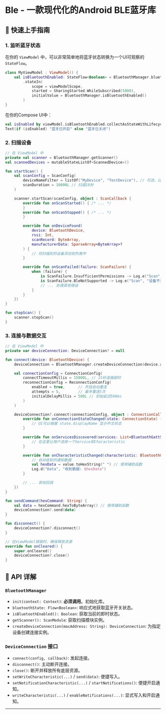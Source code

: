 # Ble - 一款现代化的Android BLE蓝牙库

## 🚀 快速上手指南

### 1. 监听蓝牙状态

在你的 `ViewModel` 中，可以非常简单地将蓝牙状态转换为一个UI可观察的`StateFlow`。

```kotlin
class MyViewModel : ViewModel() {
    val isBluetoothEnabled: StateFlow<Boolean> = BluetoothManager.bluetoothState
        .stateIn(
            scope = viewModelScope,
            started = SharingStarted.WhileSubscribed(5000),
            initialValue = BluetoothManager.isBluetoothEnabled()
        )
}
```

在你的Compose UI中：

```kotlin
val isEnabled by viewModel.isBluetoothEnabled.collectAsStateWithLifecycle()
Text(if (isEnabled) "蓝牙已开启" else "蓝牙已关闭")
```

### 2. 扫描设备

```kotlin
// 在 ViewModel 中
private val scanner = BluetoothManager.getScanner()
val scannedDevices = mutableStateListOf<ScannedDevice>()

fun startScan() {
    val scanConfig = ScanConfig(
        deviceNameFilter = listOf("MyDevice", "TestDevice"), // 可选，过滤设备名
        scanDuration = 10000L // 扫描10秒
    )

    scanner.startScan(scanConfig, object : ScanCallback {
        override fun onScanStarted() { /* ... */
        }
        override fun onScanStopped() { /* ... */
        }

        override fun onDeviceFound(
            device: BluetoothDevice,
            rssi: Int,
            scanRecord: ByteArray,
            manufacturerData: SparseArray<ByteArray>?
        ) {
            // 将扫描到的设备添加到列表中
        }

        override fun onScanFailed(failure: ScanFailure) {
            when (failure) {
                is ScanFailure.InsufficientPermissions -> Log.e("Scan", "权限不足: ${failure.missingPermissions}")
                is ScanFailure.BleNotSupported -> Log.e("Scan", "设备不支持BLE")
                // ... 处理其他错误
            }
        }
    })
}

fun stopScan() {
    scanner.stopScan()
}
```

### 3. 连接与数据交互

```kotlin
// 在 ViewModel 中
private var deviceConnection: DeviceConnection? = null

fun connect(device: BluetoothDevice) {
    deviceConnection = BluetoothManager.createDeviceConnection(device.address)

    val connectionConfig = ConnectionConfig(
        connectTimeoutMillis = 15000L, // 15秒连接超时
        reconnectionConfig = ReconnectionConfig(
            enabled = true,      // 开启自动重连
            attempts = 5,        // 最多重连5次
            initialDelayMillis = 500L // 初始延迟500ms
        )
    )

    deviceConnection?.connect(connectionConfig, object : ConnectionCallback {
        override fun onConnectionStateChanged(state: ConnectionState) {
            // UI可以根据 state.displayName 显示中文状态
        }

        override fun onServicesDiscovered(services: List<BluetoothGattService>) {
            // 在这里让用户选择一个Service和Characteristic
        }

        override fun onCharacteristicChanged(characteristic: BluetoothGattCharacteristic, value: ByteArray) {
            // 自动收到的通知数据
            val hexData = value.toHexString(" ") // 使用辅助函数
            Log.d("Data", "收到数据: $hexData")
        }

        // ... 其他回调
    })
}

fun sendCommand(hexCommand: String) {
    val data = hexCommand.hexToByteArray() // 使用辅助函数
    deviceConnection?.send(data)
}

fun disconnect() {
    deviceConnection?.disconnect()
}

// 在ViewModel销毁时，确保释放资源
override fun onCleared() {
    super.onCleared()
    deviceConnection?.close()
}
```

## 📝 API 详解

### `BluetoothManager`

- `init(context: Context)`: **必须调用**。初始化库。
- `bluetoothState: Flow<Boolean>`: 响应式地获取蓝牙开关状态。
- `isBluetoothEnabled(): Boolean`: 获取当前的即时状态。
- `getScanner(): ScanModule`: 获取扫描模块实例。
- `createDeviceConnection(macAddress: String): DeviceConnection`: 为指定设备创建连接实例。

### `DeviceConnection` 接口

- `connect(config, callback)`: 发起连接。
- `disconnect()`: 主动断开连接。
- `close()`: 断开并释放所有底层资源。
- `setWriteCharacteristic(...)` / `send(data)`: 便捷写入。
- `setNotificationCharacteristic(...)` / `startNotifications()`: 便捷开启通知。
- `writeCharacteristic(...)` / `enableNotifications(...)`: 显式写入和开启通知。

---